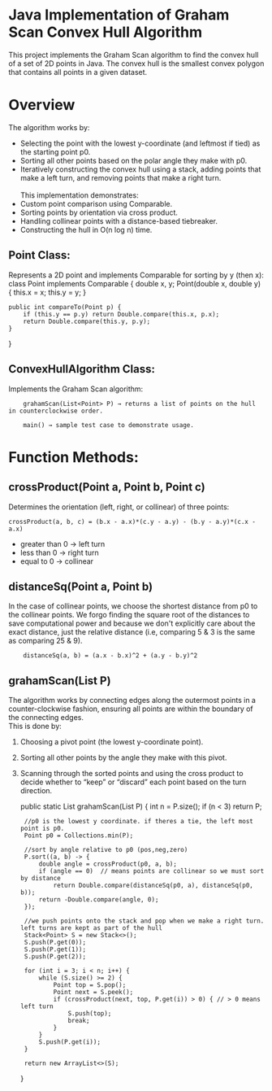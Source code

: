 # Java Implementation of Graham Scan Convex Hull Algorithm
This project implements the Graham Scan algorithm to find the convex hull of a set of 2D points in Java.
The convex hull is the smallest convex polygon that contains all points in a given dataset.

# Overview
The algorithm works by:
- Selecting the point with the lowest y-coordinate (and leftmost if tied) as the starting point p0.
- Sorting all other points based on the polar angle they make with p0.
- Iteratively constructing the convex hull using a stack, adding points that make a left turn, and removing points that make a right turn.
<br><br>This implementation demonstrates:
- Custom point comparison using Comparable.
- Sorting points by orientation via cross product.
- Handling collinear points with a distance-based tiebreaker.
- Constructing the hull in O(n log n) time.

## Point Class:
Represents a 2D point and implements Comparable<Point> for sorting by y (then x):
        class Point implements Comparable<Point> {
    double x, y;
    Point(double x, double y) { this.x = x; this.y = y; }

    public int compareTo(Point p) {
        if (this.y == p.y) return Double.compare(this.x, p.x);
        return Double.compare(this.y, p.y);
    }
}

## ConvexHullAlgorithm Class:
Implements the Graham Scan algorithm:

        grahamScan(List<Point> P) → returns a list of points on the hull in counterclockwise order.
        
        main() → sample test case to demonstrate usage.

# Function Methods:
## crossProduct(Point a, Point b, Point c)
Determines the orientation (left, right, or collinear) of three points:<br>

    crossProduct(a, b, c) = (b.x - a.x)*(c.y - a.y) - (b.y - a.y)*(c.x - a.x)
  
- greater than 0 -> left turn
- less than 0 -> right turn
- equal to 0 -> collinear

## distanceSq(Point a, Point b)
In the case of collinear points, we choose the shortest distance from p0 to the collinear points. We forgo finding the square root of the distances to save computational power and because we don't explicitly care about the exact distance, just the relative distance (i.e, comparing 5 & 3 is the same as comparing 25 & 9).

        distanceSq(a, b) = (a.x - b.x)^2 + (a.y - b.y)^2

## grahamScan(List<Point> P)
The algorithm works by connecting edges along the outermost points in a counter-clockwise fashion, ensuring all points are within the boundary of the connecting edges.
<br> This is done by:
1. Choosing a pivot point (the lowest y-coordinate point).

2. Sorting all other points by the angle they make with this pivot.

3. Scanning through the sorted points and using the cross product to decide whether to “keep” or “discard” each point based on the turn direction.

   public static List<Point> grahamScan(List<Point> P) {
        int n = P.size();
        if (n < 3) return P;

        //p0 is the lowest y coordinate. if theres a tie, the left most point is p0.
        Point p0 = Collections.min(P);

        //sort by angle relative to p0 (pos,neg,zero)
        P.sort((a, b) -> {
            double angle = crossProduct(p0, a, b);
            if (angle == 0)  // means points are collinear so we must sort by distance
                return Double.compare(distanceSq(p0, a), distanceSq(p0, b));
            return -Double.compare(angle, 0); 
        });

        //we push points onto the stack and pop when we make a right turn. left turns are kept as part of the hull
        Stack<Point> S = new Stack<>();
        S.push(P.get(0));
        S.push(P.get(1));
        S.push(P.get(2));

        for (int i = 3; i < n; i++) {
            while (S.size() >= 2) {
                Point top = S.pop();
                Point next = S.peek();
                if (crossProduct(next, top, P.get(i)) > 0) { // > 0 means left turn
                    S.push(top);
                    break;
                }
            }
            S.push(P.get(i));
        }

        return new ArrayList<>(S);
    }
